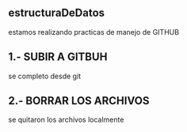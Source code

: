 ## estructuraDeDatos 
estamos realizando practicas de manejo de GITHUB 
## 1.- SUBIR A GITBUH
se completo desde git 
## 2.- BORRAR LOS ARCHIVOS 
se quitaron los archivos localmente
